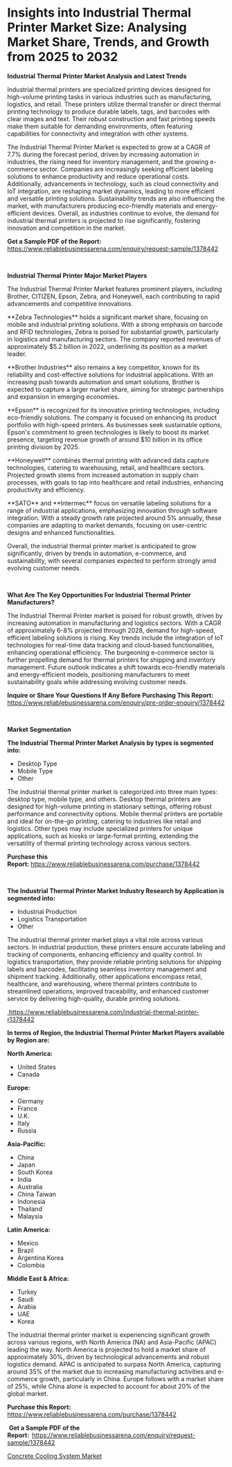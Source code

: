 <p><h1>Insights into Industrial Thermal Printer Market Size: Analysing Market Share, Trends, and Growth from 2025 to 2032</h1></p><p><strong>Industrial Thermal Printer Market Analysis and Latest Trends</strong></p>
<p><p>Industrial thermal printers are specialized printing devices designed for high-volume printing tasks in various industries such as manufacturing, logistics, and retail. These printers utilize thermal transfer or direct thermal printing technology to produce durable labels, tags, and barcodes with clear images and text. Their robust construction and fast printing speeds make them suitable for demanding environments, often featuring capabilities for connectivity and integration with other systems.</p><p>The Industrial Thermal Printer Market is expected to grow at a CAGR of 7.7% during the forecast period, driven by increasing automation in industries, the rising need for inventory management, and the growing e-commerce sector. Companies are increasingly seeking efficient labeling solutions to enhance productivity and reduce operational costs. Additionally, advancements in technology, such as cloud connectivity and IoT integration, are reshaping market dynamics, leading to more efficient and versatile printing solutions. Sustainability trends are also influencing the market, with manufacturers producing eco-friendly materials and energy-efficient devices. Overall, as industries continue to evolve, the demand for industrial thermal printers is projected to rise significantly, fostering innovation and competition in the market.</p></p>
<p><strong>Get a Sample PDF of the Report:&nbsp;</strong> <a href="https://www.reliablebusinessarena.com/enquiry/request-sample/1378442?utm_campaign=2928&utm_medium=2&utm_source=Github&utm_content=ia&utm_term=08042025&utm_id=industrial-thermal-printer">https://www.reliablebusinessarena.com/enquiry/request-sample/1378442</a></p>
<p>&nbsp;</p>
<p><strong>Industrial Thermal Printer Major Market Players</strong></p>
<p><p>The Industrial Thermal Printer Market features prominent players, including Brother, CITIZEN, Epson, Zebra, and Honeywell, each contributing to rapid advancements and competitive innovations.</p><p>**Zebra Technologies** holds a significant market share, focusing on mobile and industrial printing solutions. With a strong emphasis on barcode and RFID technologies, Zebra is poised for substantial growth, particularly in logistics and manufacturing sectors. The company reported revenues of approximately $5.2 billion in 2022, underlining its position as a market leader. </p><p>**Brother Industries** also remains a key competitor, known for its reliability and cost-effective solutions for industrial applications. With an increasing push towards automation and smart solutions, Brother is expected to capture a larger market share, aiming for strategic partnerships and expansion in emerging economies.</p><p>**Epson** is recognized for its innovative printing technologies, including eco-friendly solutions. The company is focused on enhancing its product portfolio with high-speed printers. As businesses seek sustainable options, Epson's commitment to green technologies is likely to boost its market presence, targeting revenue growth of around $10 billion in its office printing division by 2025.</p><p>**Honeywell** combines thermal printing with advanced data capture technologies, catering to warehousing, retail, and healthcare sectors. Projected growth stems from increased automation in supply chain processes, with goals to tap into healthcare and retail industries, enhancing productivity and efficiency.</p><p>**SATO** and **Intermec** focus on versatile labeling solutions for a range of industrial applications, emphasizing innovation through software integration. With a steady growth rate projected around 5% annually, these companies are adapting to market demands, focusing on user-centric designs and enhanced functionalities.</p><p>Overall, the industrial thermal printer market is anticipated to grow significantly, driven by trends in automation, e-commerce, and sustainability, with several companies expected to perform strongly amid evolving customer needs.</p></p>
<p>&nbsp;</p>
<p><strong>What Are The Key Opportunities For Industrial Thermal Printer Manufacturers?</strong></p>
<p><p>The Industrial Thermal Printer market is poised for robust growth, driven by increasing automation in manufacturing and logistics sectors. With a CAGR of approximately 6-8% projected through 2028, demand for high-speed, efficient labeling solutions is rising. Key trends include the integration of IoT technologies for real-time data tracking and cloud-based functionalities, enhancing operational efficiency. The burgeoning e-commerce sector is further propelling demand for thermal printers for shipping and inventory management. Future outlook indicates a shift towards eco-friendly materials and energy-efficient models, positioning manufacturers to meet sustainability goals while addressing evolving customer needs.</p></p>
<p><strong>Inquire or Share Your Questions If Any Before Purchasing This Report:</strong> <a href="https://www.reliablebusinessarena.com/enquiry/pre-order-enquiry/1378442?utm_campaign=2928&utm_medium=2&utm_source=Github&utm_content=ia&utm_term=08042025&utm_id=industrial-thermal-printer">https://www.reliablebusinessarena.com/enquiry/pre-order-enquiry/1378442</a></p>
<p>&nbsp;</p>
<p><strong>Market Segmentation</strong></p>
<p><strong>The Industrial Thermal Printer Market Analysis by types is segmented into:</strong></p>
<p><ul><li>Desktop Type</li><li>Mobile Type</li><li>Other</li></ul></p>
<p><p>The industrial thermal printer market is categorized into three main types: desktop type, mobile type, and others. Desktop thermal printers are designed for high-volume printing in stationary settings, offering robust performance and connectivity options. Mobile thermal printers are portable and ideal for on-the-go printing, catering to industries like retail and logistics. Other types may include specialized printers for unique applications, such as kiosks or large-format printing, extending the versatility of thermal printing technology across various sectors.</p></p>
<p><strong>Purchase this Report:&nbsp;</strong><a href="https://www.reliablebusinessarena.com/purchase/1378442?utm_campaign=2928&utm_medium=2&utm_source=Github&utm_content=ia&utm_term=08042025&utm_id=industrial-thermal-printer">https://www.reliablebusinessarena.com/purchase/1378442</a></p>
<p>&nbsp;</p>
<p><strong>The Industrial Thermal Printer Market Industry Research by Application is segmented into:</strong></p>
<p><ul><li>Industrial Production</li><li>Logistics Transportation</li><li>Other</li></ul></p>
<p><p>The industrial thermal printer market plays a vital role across various sectors. In industrial production, these printers ensure accurate labeling and tracking of components, enhancing efficiency and quality control. In logistics transportation, they provide reliable printing solutions for shipping labels and barcodes, facilitating seamless inventory management and shipment tracking. Additionally, other applications encompass retail, healthcare, and warehousing, where thermal printers contribute to streamlined operations, improved traceability, and enhanced customer service by delivering high-quality, durable printing solutions.</p></p>
<p><a href="https://www.reliablebusinessarena.com/industrial-thermal-printer-r1378442?utm_campaign=2928&utm_medium=2&utm_source=Github&utm_content=ia&utm_term=08042025&utm_id=industrial-thermal-printer">&nbsp;https://www.reliablebusinessarena.com/industrial-thermal-printer-r1378442</a></p>
<p><strong>In terms of Region, the Industrial Thermal Printer Market Players available by Region are:</strong></p>
<p>
    <p> <strong> North America: </strong>
        <ul>
            <li>United States</li>
            <li>Canada</li>
        </ul>
        </p> 
    <p> <strong> Europe: </strong>
        <ul>
            <li>Germany</li>
            <li>France</li>
            <li>U.K.</li>
            <li>Italy</li>
            <li>Russia</li>
        </ul>
        </p> 
    <p> <strong> Asia-Pacific: </strong>
        <ul>
            <li>China</li>
            <li>Japan</li>
            <li>South Korea</li>
            <li>India</li>
            <li>Australia</li>
            <li>China Taiwan</li>
            <li>Indonesia</li>
            <li>Thailand</li>
            <li>Malaysia</li>
        </ul>
        </p> 
    <p> <strong> Latin America: </strong>
        <ul>
            <li>Mexico</li>
            <li>Brazil</li>
            <li>Argentina Korea</li>
            <li>Colombia</li>
        </ul>
        </p> 
    <p> <strong> Middle East & Africa: </strong>
        <ul>
            <li>Turkey</li>
            <li>Saudi</li>
            <li>Arabia</li>
            <li>UAE</li>
            <li>Korea</li>
        </ul>
    </p>
    </p>
<p><p>The industrial thermal printer market is experiencing significant growth across various regions, with North America (NA) and Asia-Pacific (APAC) leading the way. North America is projected to hold a market share of approximately 30%, driven by technological advancements and robust logistics demand. APAC is anticipated to surpass North America, capturing around 35% of the market due to increasing manufacturing activities and e-commerce growth, particularly in China. Europe follows with a market share of 25%, while China alone is expected to account for about 20% of the global market.</p></p>
<p><strong>Purchase this Report: </strong><a href="https://www.reliablebusinessarena.com/purchase/1378442?utm_campaign=2928&utm_medium=2&utm_source=Github&utm_content=ia&utm_term=08042025&utm_id=industrial-thermal-printer">https://www.reliablebusinessarena.com/purchase/1378442</a></p>
<p>&nbsp;<strong>Get a Sample PDF of the Report:&nbsp;&nbsp;</strong><a href="https://www.reliablebusinessarena.com/enquiry/request-sample/1378442?utm_campaign=2928&utm_medium=2&utm_source=Github&utm_content=ia&utm_term=08042025&utm_id=industrial-thermal-printer">https://www.reliablebusinessarena.com/enquiry/request-sample/1378442</a></p>
<p><strong></strong></p>
<p><p><a href="https://github.com/carendesrochers299/Market-Research-Report-List-1/blob/main/concrete-cooling-system-market.md?utm_campaign=2928&utm_medium=2&utm_source=Github&utm_content=ia&utm_term=08042025&utm_id=industrial-thermal-printer">Concrete Cooling System Market</a></p></p>